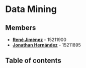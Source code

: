 # Data Mining
## Members
 * **[René Jiménez](https://github.com/diazdesandi)** - 15211900
 * **[Jonathan Hernández](https://github.com/Rexfor)** - 15211895

## Table of contents